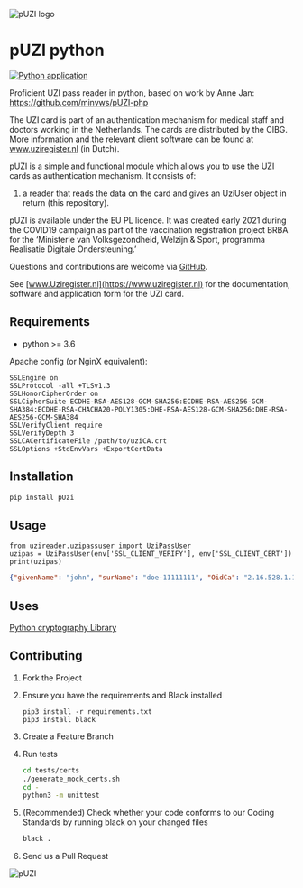 ![pUZI logo](pUZI.svg "pUZI logo")
# pUZI python

[![Python application](https://github.com/minvws/pUzi-python/actions/workflows/python.yaml/badge.svg)](https://github.com/minvws/pUzi-python/actions/workflows/python.yaml)

Proficient UZI pass reader in python, based on work by Anne Jan: https://github.com/minvws/pUZI-php

The UZI card is part of an authentication mechanism for medical staff and doctors working in the Netherlands. The cards are distributed by the CIBG. More information and the relevant client software can be found at www.uziregister.nl (in Dutch).

pUZI is a simple and functional module which allows you to use the UZI cards as authentication mechanism. It consists of:

1. a reader that reads the data on the card and gives an UziUser object in return (this repository).

pUZI is available under the EU PL licence. It was created early 2021 during the COVID19 campaign as part of the vaccination registration project BRBA for the ‘Ministerie van Volksgezondheid, Welzijn & Sport, programma Realisatie Digitale Ondersteuning.’

Questions and contributions are welcome via [GitHub](https://github.com/minvws/pUzi-python/issues).

See [www.Uziregister.nl](https://www.uziregister.nl) for the documentation, software and application form for the UZI card.

## Requirements

* python >= 3.6

Apache config (or NginX equivalent):
```apacheconf
SSLEngine on
SSLProtocol -all +TLSv1.3
SSLHonorCipherOrder on
SSLCipherSuite ECDHE-RSA-AES128-GCM-SHA256:ECDHE-RSA-AES256-GCM-SHA384:ECDHE-RSA-CHACHA20-POLY1305:DHE-RSA-AES128-GCM-SHA256:DHE-RSA-AES256-GCM-SHA384
SSLVerifyClient require
SSLVerifyDepth 3
SSLCACertificateFile /path/to/uziCA.crt
SSLOptions +StdEnvVars +ExportCertData
```

## Installation
```bash
pip install pUzi
```

## Usage

```python3
from uzireader.uzipassuser import UziPassUser
uzipas = UziPassUser(env['SSL_CLIENT_VERIFY'], env['SSL_CLIENT_CERT'])
print(uzipas)
```

```json
{"givenName": "john", "surName": "doe-11111111", "OidCa": "2.16.528.1.1003.1.3.5.5.2", "UziVersion": "1", "UziNumber": "11111111", "CardType": "N", "SubscriberNumber": "90000111", "Role": "01.015", "AgbCode": "00000000"}
```

## Uses

[Python cryptography Library](https://cryptography.io/en/)

## Contributing

1. Fork the Project

2. Ensure you have the requirements and Black installed
   
    ```shell
    pip3 install -r requirements.txt
    pip3 install black
    ```

3. Create a Feature Branch

4. Run tests

   ```sh
   cd tests/certs 
   ./generate_mock_certs.sh
   cd -
   python3 -m unittest
   ```


5. (Recommended) Check whether your code conforms to our Coding Standards by running black on your changed files

    ```sh
    black .
    ```

6. Send us a Pull Request

![pUZI](pUZI-hidden.svg "pUZI")
